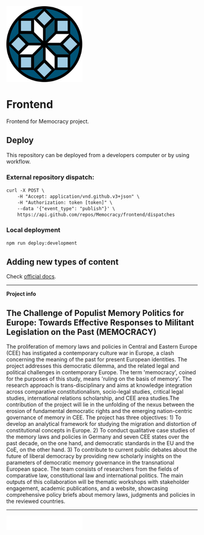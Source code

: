 <img src="Logo_memocracy.svg" width="200">

# Frontend

Frontend for Memocracy project.

## Deploy

This repository can be deployed from a developers computer or by using workflow.

### External repository dispatch:

```
curl -X POST \
    -H "Accept: application/vnd.github.v3+json" \
    -H "Authorization: token [token]" \
    --data '{"event_type": "publish"}' \
    https://api.github.com/repos/Memocracy/frontend/dispatches
```

### Local deployment

```
npm run deploy:development
```

## Adding new types of content

Check [official docs](https://github.com/gatsbyjs/gatsby/blob/master/packages/gatsby-source-wordpress/docs/tutorials/building-a-new-site-wordpress-and-gatsby.md). 

---

**Project info**

## The Challenge of Populist Memory Politics for Europe: Towards Effective Responses to Militant Legislation on the Past (MEMOCRACY)

The proliferation of memory laws and policies in Central and Eastern Europe (CEE) has instigated a contemporary culture war in Europe, a clash concerning the meaning of the past for present European identities. The project addresses this democratic dilemma, and the related legal and political challenges in contemporary Europe. The term 'memocracy', coined for the purposes of this study, means 'ruling on the basis of memory'. The research approach is trans-disciplinary and aims at knowledge integration across comparative constitutionalism, socio-legal studies, critical legal studies, international relations scholarship, and CEE area studies.The contribution of the project will lie in the unfolding of the nexus between the erosion of fundamental democratic rights and the emerging nation-centric governance of memory in CEE. The project has three objectives: 1) To develop an analytical framework for studying the migration and distortion of constitutional concepts in Europe. 2) To conduct qualitative case studies of the memory laws and policies in Germany and seven CEE states over the past decade, on the one hand, and democratic standards in the EU and the CoE, on the other hand. 3) To contribute to current public debates about the future of liberal democracy by providing new scholarly insights on the parameters of democratic memory governance in the transnational European space. The team consists of researchers from the fields of comparative law, constitutional law and international politics. The main outputs of this collaboration will be thematic workshops with stakeholder engagement, academic publications, and a website, showcasing comprehensive policy briefs about memory laws, judgments and policies in the reviewed countries.

---

<a href="https://www.volkswagenstiftung.de/en"><img src="VWST_W_PNG.png" alt="The Volkswagen Foundation" width="200"></a>